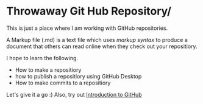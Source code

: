# Throwaway Git Hub Repository/

This is just a place where I am working with GitHub repositories.

A Markup file (.md) is a text file which uses *markup syntax* to produce a document that others can read online when they check out your repositiory.

I hope to learn the following.

- How to make a repositiory
- how to publish a repositiory using GitHub Desktop
- How to make commits to a repositiory

Let's give it a go :) Also, try out [Introduction to GitHub](https://github.iop/on-demand)
